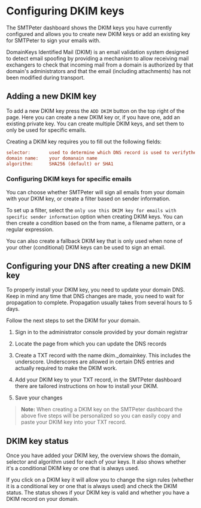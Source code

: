 # Configuring DKIM keys

The SMTPeter dashboard shows the DKIM keys you have currently 
configured and allows you to create new DKIM keys or add an 
existing key for SMTPeter to sign your emails with.

DomainKeys Identified Mail (DKIM) is an email validation 
system designed to detect email spoofing by providing a 
mechanism to allow receiving mail exchangers to check that 
incoming mail from a domain is authorized by that domain's 
administrators and that the email (including attachments) 
has not been modified during transport.

## Adding a new DKIM key

To add a new DKIM key press the `ADD DKIM` button on the top right 
of the page. Here you can create a new DKIM key or, if you have one, 
add an existing private key. You can create multiple DKIM keys, and
set them to only be used for specific emails. 

Creating a DKIM key requires you to fill out the  following fields:

```ini
selector:       used to determine which DNS record is used to verifythe public key
domain name:    your domanain name
algorithm:      SHA256 (default) or SHA1
```

### Configuring DKIM keys for specific emails

You can choose whether SMTPeter will sign all emails from your domain with 
your DKIM key, or create a filter based on sender information.

To set up a filter, select the `only use this DKIM key for emails with specific sender information` 
option when creating DKIM keys. You can then create a condition based on the from name, a filename 
pattern, or a regular expression. 

You can also create a fallback DKIM key that is only used when none of your other 
(conditional) DKIM keys can be used to sign an email. 

## Configuring your DNS after creating a new DKIM key

To properly install your DKIM key, you need to update 
your domain DNS. Keep in mind any time that DNS changes are made, 
you need to wait for propagation to complete. Propagation usually 
takes from several hours to 5 days.

Follow the next steps to set the DKIM for your domain.

  1. Sign in to the administrator console provided by your domain registrar
  
  2. Locate the page from which you can update the DNS records
  
  3. Create a TXT record with the name dkim._domainkey. This includes the underscore. 
  Underscores are allowed in certain DNS entries and actually required to make the DKIM work.
  
  4. Add your DKIM key to your TXT record, in the SMTPeter dashboard there are tailored instructions 	on how to install your DKIM. 
  
  5. Save your changes

 >**Note:** When creating a DKIM key on the SMTPeter dashboard the above five steps will be 
 personalized so you can easily copy and paste your DKIM key into your TXT record.


## DKIM key status

 Once you have added your DKIM key, the overview shows the domain, selector and algorithm 
 used for each of your keys. It also shows whether it's a conditional DKIM key or one that 
 is always used. 

 If you click on a DKIM key it will allow you to change the sign rules (whether it is a 
 conditional key or one that is always used) and check the DKIM status. The status shows 
 if your DKIM key is valid and whether you have a DKIM record on your domain. 